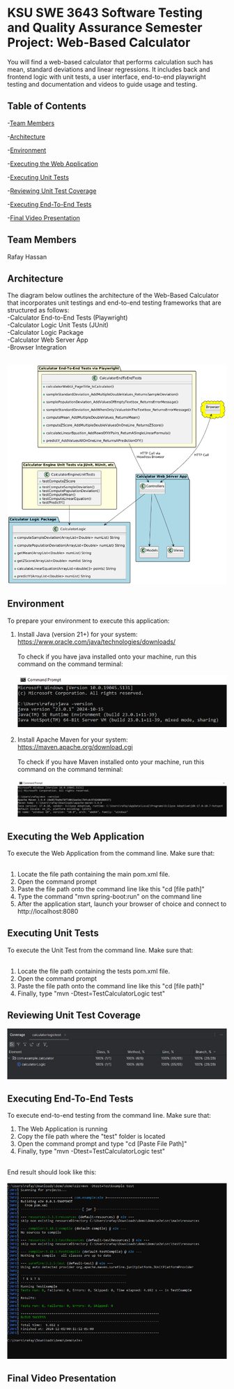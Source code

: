 # KSU SWE 3643 Software Testing and Quality Assurance Semester Project: Web-Based Calculator

You will find a web-based calculator that performs calculation such has mean, standard deviations and linear regressions.
It includes back and frontend logic with unit tests, a user interface, end-to-end playwright testing and documentation and videos
to guide usage and testing.

## Table of Contents

-[Team Members](#team-members)<br>

-[Architecture](#architecture)<br>

-[Environment](#environment)<br>

-[Executing the Web Application](#executing-the-web-application)<br>

-[Executing Unit Tests](#executing-unit-tests)<br>

-[Reviewing Unit Test Coverage](#reviewing-unit-test-coverage)<br>

-[Executing End-To-End Tests](#executing-end-to-end-tests)<br>

-[Final Video Presentation](#final-video-presentation-)<br>


## Team Members

Rafay Hassan

## Architecture

The diagram below outlines the architecture of the Web-Based Calculator that incorporates unit testings and end-to-end
testing frameworks that are structured as follows:
<br>
-Calculator End-to-End Tests (Playwright)<br>
-Calculator Logic Unit Tests (JUnit)<br>
-Calculator Logic Package<br>
-Calculator Web Server App<br>
-Browser Integration<br><br>

![Test](images/Architecture.png)

## Environment

To prepare your environment to execute this application:<br>
1. Install Java (version 21+) for your system: https://www.oracle.com/java/technologies/downloads/
<br><br>
To check if you have java installed onto your machine, run this command on the command terminal:
<br><br>
![Test](images/Java%20download.PNG)
<br><br>
2. Install Apache Maven for your system: https://maven.apache.org/download.cgi
<br><br>
To check if you have Maven installed onto your machine, run this command on the command terminal:
<br><br>
![Test](images/Maven%20Downloaded.PNG)

## Executing the Web Application
To execute the Web Application from the command line. Make sure that:<br><br>
1. Locate the file path containing the main pom.xml file.
2. Open the command prompt
3. Paste the file path onto the command line like this "cd [file path]"
4. Type the command "mvn spring-boot:run" on the command line
5. After the application start, launch your browser of choice and connect to http://localhost:8080

## Executing Unit Tests
To execute the Unit Test from the command line. Make sure that:<br><br>
1. Locate the file path containing the tests pom.xml file.
2. Open the command prompt
3. Paste the file path onto the command line like this "cd [file path]"
4. Finally, type "mvn -Dtest=TestCalculatorLogic test"

## Reviewing Unit Test Coverage

![Test](images/Coverage.PNG)

## Executing End-To-End Tests

To execute end-to-end testing from the command line. Make sure that:<br>
1. The Web Application is running<br>
2. Copy the file path where the "test" folder is located<br>
3. Open the command prompt and type "cd [Paste File Path]"<br>
4. Finally, type "mvn -Dtest=TestCalculatorLogic test"<br><br>

End result should look like this:<br><br>
![Test](images/e3e%20command%20pass.PNG)

## Final Video Presentation 